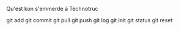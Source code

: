 Qu'est kon s'emmerde à Technotruc

git add
git commit
git pull
git push
git log
git init
git status
git reset
